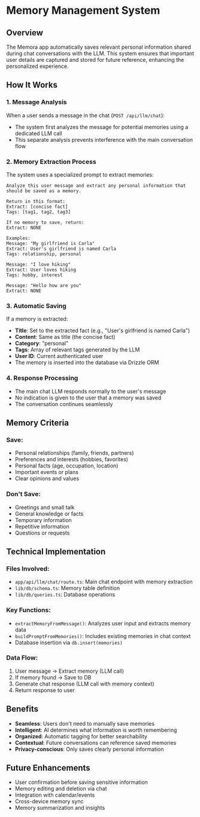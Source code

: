 # Memory Management System

## Overview
The Memora app automatically saves relevant personal information shared during chat conversations with the LLM. This system ensures that important user details are captured and stored for future reference, enhancing the personalized experience.

## How It Works

### 1. Message Analysis
When a user sends a message in the chat (`POST /api/llm/chat`):
- The system first analyzes the message for potential memories using a dedicated LLM call
- This separate analysis prevents interference with the main conversation flow

### 2. Memory Extraction Process
The system uses a specialized prompt to extract memories:

```
Analyze this user message and extract any personal information that should be saved as a memory.

Return in this format:
Extract: [concise fact]
Tags: [tag1, tag2, tag3]

If no memory to save, return:
Extract: NONE

Examples:
Message: "My girlfriend is Carla"
Extract: User's girlfriend is named Carla
Tags: relationship, personal

Message: "I love hiking"
Extract: User loves hiking
Tags: hobby, interest

Message: "Hello how are you"
Extract: NONE
```

### 3. Automatic Saving
If a memory is extracted:
- **Title**: Set to the extracted fact (e.g., "User's girlfriend is named Carla")
- **Content**: Same as title (the concise fact)
- **Category**: "personal"
- **Tags**: Array of relevant tags generated by the LLM
- **User ID**: Current authenticated user
- The memory is inserted into the database via Drizzle ORM

### 4. Response Processing
- The main chat LLM responds normally to the user's message
- No indication is given to the user that a memory was saved
- The conversation continues seamlessly

## Memory Criteria

### Save:
- Personal relationships (family, friends, partners)
- Preferences and interests (hobbies, favorites)
- Personal facts (age, occupation, location)
- Important events or plans
- Clear opinions and values

### Don't Save:
- Greetings and small talk
- General knowledge or facts
- Temporary information
- Repetitive information
- Questions or requests

## Technical Implementation

### Files Involved:
- `app/api/llm/chat/route.ts`: Main chat endpoint with memory extraction
- `lib/db/schema.ts`: Memory table definition
- `lib/db/queries.ts`: Database operations

### Key Functions:
- `extractMemoryFromMessage()`: Analyzes user input and extracts memory data
- `buildPromptFromMemories()`: Includes existing memories in chat context
- Database insertion via `db.insert(memories)`

### Data Flow:
1. User message → Extract memory (LLM call)
2. If memory found → Save to DB
3. Generate chat response (LLM call with memory context)
4. Return response to user

## Benefits
- **Seamless**: Users don't need to manually save memories
- **Intelligent**: AI determines what information is worth remembering
- **Organized**: Automatic tagging for better searchability
- **Contextual**: Future conversations can reference saved memories
- **Privacy-conscious**: Only saves clearly personal information

## Future Enhancements
- User confirmation before saving sensitive information
- Memory editing and deletion via chat
- Integration with calendar/events
- Cross-device memory sync
- Memory summarization and insights
